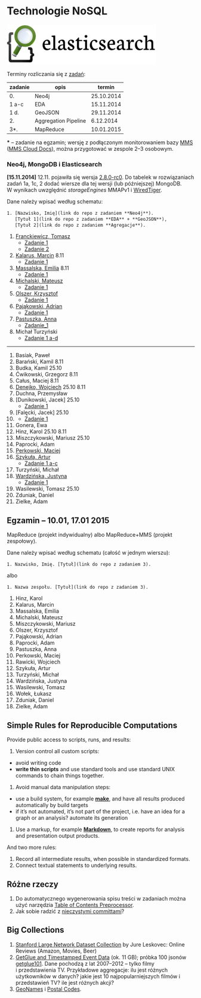 # Technologie NoSQL

<!--
Kilka przykładowych agregacji korzystających z danych
[zipcodes](http://media.mongodb.org/zips.json) oraz
[imieniny](data/wbzyl/imieniny.csv) opisano w [Aggregation Pipeline Examples](Aggregations_in_JS.md).
-->

![Elasticsearch logo](images/elasticsearch-logo.png)


Terminy rozliczania się z [zadań](http://wbzyl.inf.ug.edu.pl/nosql/zadania):

| zadanie | opis                 | termin     |
|---------|--------------------- |------------|
| 0.      | Neo4j                | 25.10.2014 |
| 1 a-c   | EDA                  | 15.11.2014 |
| 1 d.    | GeoJSON              | 29.11.2014 |
| 2.      | Aggregation Pipeline |  6.12.2014 |
| 3*.     | MapReduce            | 10.01.2015 |

**\*** – zadanie na egzamin; wersję z podłączonym monitorowaniem bazy
[MMS](https://mms.mongodb.com/) ([MMS Cloud Docs](https://docs.mms.mongodb.com/)),
można przygotować w zespole 2–3 osobowym.


### Neo4j, MongoDB i Elasticsearch

**[15.11.2014]** 12.11. pojawiła się wersja [2.8.0-rc0](http://docs.mongodb.org/manual/release-notes/2.8/).
Do tabelek w rozwiązaniach zadań 1a, 1c, 2 dodać wiersze
dla tej wersji (lub późniejszej) MongoDB.
W wynikach uwzględnić *storageEngines* MMAPv1
i [WiredTiger](http://www.wiredtiger.com/).

Dane należy wpisać według schematu:

    1. [Nazwisko, Imię](link do repo z zadaniem **Neo4j**).
       [Tytuł 1](link do repo z zadaniem **EDA** + **GeoJSON**),
       [Tytuł 2](link do repo z zadaniem **Agregacje**).

<!--
1. Mazur, Michał 25.10
1. Mrotek, Remigiusz 25.10
1. Rawicki, Wojciech 25.10
1. Samsoniuk, Damian 25.10
1. Wiergowski, Paweł 25.10
-->

1. [Franckiewicz, Tomasz](https://github.com/tfranckiewicz/nosql "neo4j private repo")
    - [Zadanie 1](https://github.com/tfranckiewicz/nosql/tree/zadanie1)
    - [Zadanie 2](https://github.com/tfranckiewicz/nosql/tree/zadanie2)
1. [Kalarus, Marcin](https://github.com/mkalarus/Neo4j-zal "neo4j repo") 8.11
    - [Zadanie 1](https://github.com/mkalarus/mongo_zad1) 
1. [Massalska, Emilia](https://github.com/emassalska/neo4j "neo4j") 8.11
    - [Zadanie 1](https://github.com/emassalska/mongoDb)
1. [Michalski, Mateusz](https://github.com/matismatis93/neo4j "neo4j private repo")
    - [Zadanie 1](https://github.com/matismatis93/MongoDB)
1. [Olszer, Krzysztof](https://github.com/kolszer/Neo4j)
    - [Zadanie 1](https://bitbucket.org/kolszer/mongodb)
1. [Pająkowski, Adrian](https://github.com/apajakowski/neo4j "neo4j public repo")
    - [Zadanie 1](https://github.com/apajakowski/zad1)
1. [Pastuszka, Anna](https://github.com/apastuszka/Neo4j "Baza Neo4j")
    - [Zadanie_1](https://github.com/apastuszka/EDA-Mongo)
1. Michał Turzyński
    - [Zadanie 1 a-d](https://bitbucket.org/michal-at-bb/mongo_zadania/overview)

----

1. Basiak, Paweł
1. Barański, Kamil 8.11
1. Budka, Kamil 25.10
1. Ćwikowski, Grzegorz 8.11
1. Całus, Maciej 8.11
1. [Denejko, Wojciech](https://github.com/wdenejko/neo4j "neo4j repo") 25.10 8.11
1. Duchna, Przemysław
1. [Dunikowski, Jacek] 25.10
    - [Zadanie 1](https://github.com/jaca22/NOSQL)
1. [Falęcki, Jacek] 25.10
2. - [Zadanie 1](https://github.com/jfalecki/projekty)
1. Gonera, Ewa
1. Hinz, Karol 25.10 8.11
1. Miszczykowski, Mariusz 25.10
1. Paprocki, Adam
1. [Perkowski, Maciej](https://github.com/mperkowski/Neo4j "neo4j public")
1. [Szykuła, Artur](https://github.com/aszykula/Neo4j "neo4j private repo")
    - [Zadanie 1 a-c](https://github.com/aszykula/Neo4j/tree/master/zadanie1)
1. Turzyński, Michał
1. [Wardzińska, Justyna](https://github.com/wardzinskaj/neo4jzadania "neo4j private repo")
    - [Zadanie 1](https://github.com/wardzinskaj/nosqlzal)
1. Wasilewski, Tomasz 25.10
1. Zduniak, Daniel
1. Zielke, Adam


## Egzamin – 10.01, 17.01 2015

MapReduce (projekt indywidualny) albo
MapReduce+MMS (projekt zespołowy).

Dane należy wpisać według schematu (całość w jednym wierszu):

    1. Nazwisko, Imię. [Tytuł](link do repo z zadaniem 3).

albo

    1. Nazwa zespołu. [Tytuł](link do repo z zadaniem 3).

1. Hinz, Karol
1. Kalarus, Marcin
1. Massalska, Emilia
1. Michalski, Mateusz
1. Miszczykowski, Mariusz
1. Olszer, Krzysztof
1. Pająkowski, Adrian
1. Paprocki, Adam
1. Pastuszka, Anna
1. Perkowski, Maciej
1. Rawicki, Wojciech
1. Szykuła, Artur
1. Turzyński, Michał
1. Wardzińska, Justyna
1. Wasilewski, Tomasz
1. Wołek, Łukasz
1. Zduniak, Daniel
1. Zielke, Adam


## Simple Rules for Reproducible Computations

Provide public access to scripts, runs, and results:

1. Version control all custom scripts:
  - avoid writing code
  - **write thin scripts** and use standard tools and use standard UNIX
    commands to chain things together.
1. Avoid manual data manipulation steps:
  - use a build system, for example [**make**](http://bost.ocks.org/mike/make/),
    and have all results produced automatically by build targets
  - if it’s not automated, it’s not part of the project,
    i.e. have an idea for a graph or an analysis?
    automate its generation
1. Use a markup, for example
   [**Markdown**](http://daringfireball.net/projects/markdown/syntax),
   to create reports for analysis and presentation output products.

And two more rules:

1. Record all intermediate results, when possible in standardized formats.
1. Connect textual statements to underlying results.


## Różne rzeczy

1. Do automatycznego wygenerowania spisu treści w zadaniach można użyć narzędzia
[Table of Contents Preprocessor](https://github.com/aslushnikov/table-of-contents-preprocessor).
1. Jak sobie radzić z [nieczystymi committami](Git_Pull_Requests.md)?


## Big Collections

1. [Stanford Large Network Dataset Collection](https://snap.stanford.edu/data/)
by Jure Leskovec: Online Reviews (Amazon, Movies, Beer)
1. [GetGlue and Timestamped Event Data](http://getglue-data.s3.amazonaws.com/getglue_sample.tar.gz)
(ok. 11 GB); próbka 100 jsonów [getglue101](/data/wbzyl/getglue101.json).
Dane pochodzą z lat 2007–2012 – tylko filmy i przedstawienia TV.
Przykładowe aggregacje: ilu jest różnych użytkowników
w danych? jakie jest 10 najpopularniejszych filmów i przedstawień TV?
ile jest różnych akcji?
1. [GeoNames](http://www.geonames.org/export/) i [Postal Codes](http://www.geonames.org/postal-codes/).
